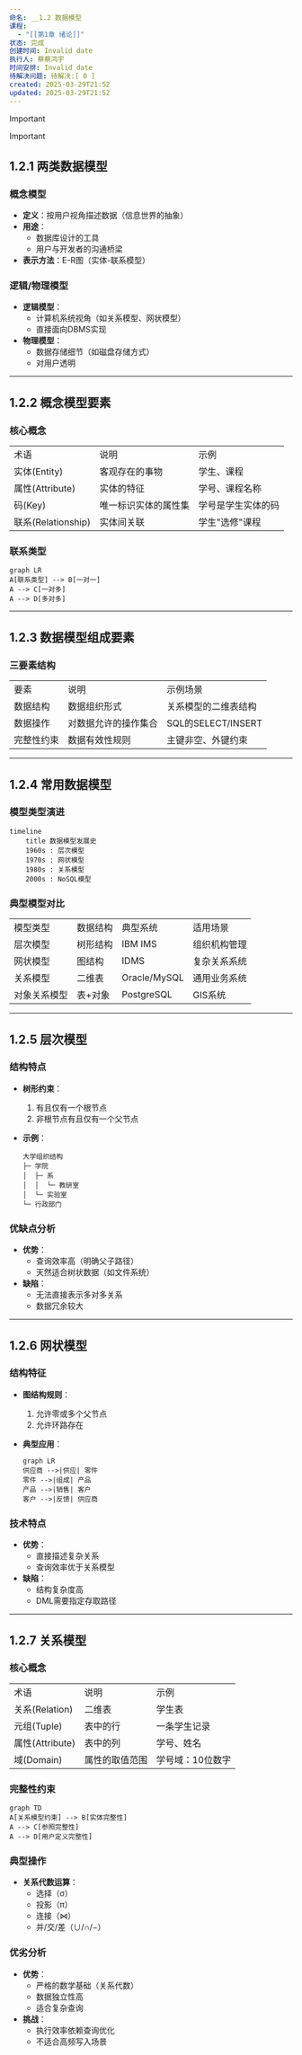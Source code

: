```yaml
---
命名: __1.2 数据模型
课程:
  - "[[第1章 绪论]]"
状态: 完成
创建时间: Invalid date
执行人: 蔡蔡鸿宇
时间安排: Invalid date
待解决问题: 待解决:[ 0 ]
created: 2025-03-29T21:52
updated: 2025-03-29T21:52
---
```

> [!important]

> [!important]

## 1.2.1 两类数据模型

### 概念模型

- **定义**：按用户视角描述数据（信息世界的抽象）
- **用途**：
    - 数据库设计的工具
    - 用户与开发者的沟通桥梁
- **表示方法**：E-R图（实体-联系模型）

### 逻辑/物理模型

- **逻辑模型**：
    - 计算机系统视角（如关系模型、网状模型）
    - 直接面向DBMS实现
- **物理模型**：
    - 数据存储细节（如磁盘存储方式）
    - 对用户透明

---

## 1.2.2 概念模型要素

### 核心概念

|   |   |   |
|---|---|---|
|术语|说明|示例|
|实体(Entity)|客观存在的事物|学生、课程|
|属性(Attribute)|实体的特征|学号、课程名称|
|码(Key)|唯一标识实体的属性集|学号是学生实体的码|
|联系(Relationship)|实体间关联|学生"选修"课程|

### 联系类型

```Mermaid
graph LR
A[联系类型] --> B[一对一]
A --> C[一对多]
A --> D[多对多]
```

---

## 1.2.3 数据模型组成要素

### 三要素结构

|   |   |   |
|---|---|---|
|要素|说明|示例场景|
|数据结构|数据组织形式|关系模型的二维表结构|
|数据操作|对数据允许的操作集合|SQL的SELECT/INSERT|
|完整性约束|数据有效性规则|主键非空、外键约束|

---

## 1.2.4 常用数据模型

### 模型类型演进

```Mermaid
timeline
    title 数据模型发展史
    1960s : 层次模型
    1970s : 网状模型
    1980s : 关系模型
    2000s : NoSQL模型
```

### 典型模型对比

|   |   |   |   |
|---|---|---|---|
|模型类型|数据结构|典型系统|适用场景|
|层次模型|树形结构|IBM IMS|组织机构管理|
|网状模型|图结构|IDMS|复杂关系系统|
|关系模型|二维表|Oracle/MySQL|通用业务系统|
|对象关系模型|表+对象|PostgreSQL|GIS系统|

---

## 1.2.5 层次模型

### 结构特点

- **树形约束**：
    1. 有且仅有一个根节点
    2. 非根节点有且仅有一个父节点
- **示例**：
    
    ```Plain
    大学组织结构
    ├─ 学院
    │  ├─ 系
    │  │  └─ 教研室
    │  └─ 实验室
    └─ 行政部门
    ```
    

### 优缺点分析

- **优势**：
    - 查询效率高（明确父子路径）
    - 天然适合树状数据（如文件系统）
- **缺陷**：
    - 无法直接表示多对多关系
    - 数据冗余较大

---

## 1.2.6 网状模型

### 结构特征

- **图结构规则**：
    1. 允许零或多个父节点
    2. 允许环路存在
- **典型应用**：
    
    ```Mermaid
    graph LR
    供应商 -->|供应| 零件
    零件 -->|组成| 产品
    产品 -->|销售| 客户
    客户 -->|反馈| 供应商
    ```
    

### 技术特点

- **优势**：
    - 直接描述复杂关系
    - 查询效率优于关系模型
- **缺陷**：
    - 结构复杂度高
    - DML需要指定存取路径

---

## 1.2.7 关系模型

### 核心概念

|   |   |   |
|---|---|---|
|术语|说明|示例|
|关系(Relation)|二维表|学生表|
|元组(Tuple)|表中的行|一条学生记录|
|属性(Attribute)|表中的列|学号、姓名|
|域(Domain)|属性的取值范围|学号域：10位数字|

### 完整性约束

```Mermaid
graph TD
A[关系模型约束] --> B[实体完整性]
A --> C[参照完整性]
A --> D[用户定义完整性]
```

### 典型操作

- **关系代数运算**：
    - 选择（σ）
    - 投影（π）
    - 连接（⋈）
    - 并/交/差（∪/∩/−）

### 优劣分析

- **优势**：
    - 严格的数学基础（关系代数）
    - 数据独立性高
    - 适合复杂查询
- **挑战**：
    - 执行效率依赖查询优化
    - 不适合高频写入场景